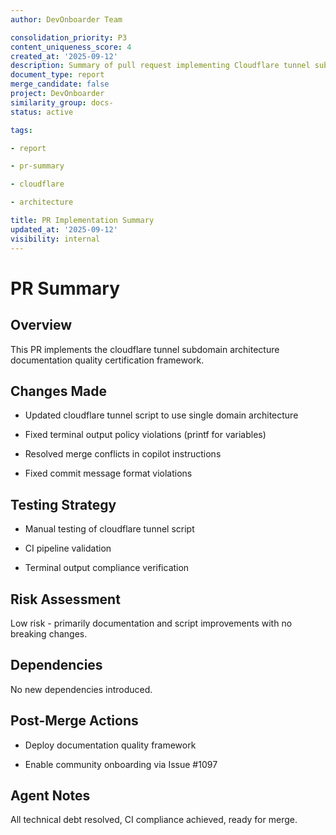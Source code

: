 ```yaml
---
author: DevOnboarder Team

consolidation_priority: P3
content_uniqueness_score: 4
created_at: '2025-09-12'
description: Summary of pull request implementing Cloudflare tunnel subdomain architecture documentation
document_type: report
merge_candidate: false
project: DevOnboarder
similarity_group: docs-
status: active

tags:

- report

- pr-summary

- cloudflare

- architecture

title: PR Implementation Summary
updated_at: '2025-09-12'
visibility: internal
---
```


# PR Summary

## Overview

This PR implements the cloudflare tunnel subdomain architecture documentation quality certification framework.

## Changes Made

- Updated cloudflare tunnel script to use single domain architecture

- Fixed terminal output policy violations (printf for variables)

- Resolved merge conflicts in copilot instructions

- Fixed commit message format violations

## Testing Strategy

- Manual testing of cloudflare tunnel script

- CI pipeline validation

- Terminal output compliance verification

## Risk Assessment

Low risk - primarily documentation and script improvements with no breaking changes.

## Dependencies

No new dependencies introduced.

## Post-Merge Actions

- Deploy documentation quality framework

- Enable community onboarding via Issue #1097

## Agent Notes

All technical debt resolved, CI compliance achieved, ready for merge.
